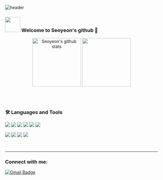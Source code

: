![header](https://capsule-render.vercel.app/api?type=waving&color=gradient&height=280&section=header&text=Seoyeon's&nbsp;Code&fontSize=80)


### <img src="https://media.giphy.com/media/VgCDAzcKvsR6OM0uWg/giphy.gif" width="50"> Welcome to Seoyeon's github 🫧

<!-- 🌱 I’m currently interested in `Java`, `Rust`
- 🥅 2022 Goals : Build my own mainnet
- ⚡ Fun fact: I love to swim and have `Life Guard` certification.-->

<div style="display: flex, height:160px">
<p align="center">
  <img style="height:160px" src="https://github-readme-stats.vercel.app/api?username=yeon0131&show_icons=true&include_all_commits=true&theme=nord&hide_border=true" alt="Seoyeon's github stats" /> <img style="height:160px" src="https://github-readme-stats.vercel.app/api/top-langs/?username=yeon0131&layout=compact&theme=nord&hide_border=true&cache_seconds=86400" />

</p>

</div>
<br />
<br />

### 🛠 Languages and Tools

<img src="https://img.shields.io/badge/Java-ED8B00?style=for-the-badge&logo=openjdk&logoColor=white"/> <img src="https://img.shields.io/badge/HTML5-E34F26?style=for-the-badge&logo=html5&logoColor=white"/> <img src="https://img.shields.io/badge/CSS3-1572B6?style=for-the-badge&logo=css3&logoColor=white"/> <img src="https://img.shields.io/badge/JavaScript-F7DF1E?style=for-the-badge&logo=JavaScript&logoColor=white"/> <img src="https://img.shields.io/badge/React-20232A?style=for-the-badge&logo=react&logoColor=61DAFB"/> <img src="https://img.shields.io/badge/Python-3776AB?style=for-the-badge&logo=python&logoColor=white"/>

<img src="https://img.shields.io/badge/Bootstrap-563D7C?style=for-the-badge&logo=bootstrap&logoColor=white"/> <img src="https://img.shields.io/badge/Spring-6DB33F?style=for-the-badge&logo=spring&logoColor=white"/> <img src="https://img.shields.io/badge/MySQL-005C84?style=for-the-badge&logo=mysql&logoColor=white"/> <img src="https://img.shields.io/badge/Figma-F24E1E?style=for-the-badge&logo=figma&logoColor=white"/>

<!-- <img src="https://img.shields.io/badge/Linux-FCC624?style=flat-square&logo=Linux&logoColor=white"/>
<img src="https://img.shields.io/badge/Go-00ADD8?style=flat-square&logo=Go&logoColor=white"/> -->


<br />

---
### Connect with me:

[![Gmail Badge](https://img.shields.io/badge/Gmail-D14836?style=for-the-badge&logo=gmail&logoColor=white)](mailto:kimseoyeon0332@gmail.com)


<br />

<!--<img src="https://raw.githubusercontent.com/yeon0131/yeon0131/output/github-contribution-grid-snake-dark.svg">-->


